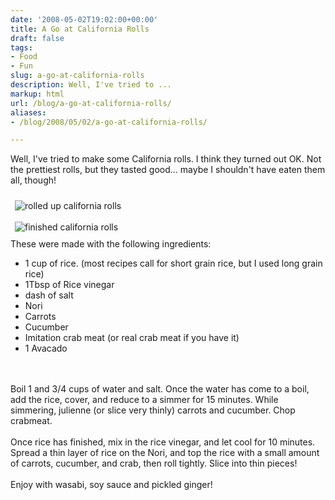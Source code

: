 ```yaml
---
date: '2008-05-02T19:02:00+00:00'
title: A Go at California Rolls
draft: false
tags:
- Food
- Fun
slug: a-go-at-california-rolls
description: Well, I've tried to ...
markup: html
url: /blog/a-go-at-california-rolls/
aliases:
- /blog/2008/05/02/a-go-at-california-rolls/

---
```


Well, I've tried to make some California rolls.  I think they turned out OK.  Not the prettiest rolls, but they tasted good... maybe I shouldn't have eaten them all, though!<br /><br /><img style="margin: 0.5em; float:left;" src="http://bradmontgomery.net/files/rolled_california_rolls.jpg" alt="rolled up california rolls"/><br /><br /><img style="margin: 0.5em; float:left;" src="http://bradmontgomery.net/files/finished_california_rolls.jpg" alt="finished california rolls"/><br /><br />These were made with the following ingredients: <ul><li>1 cup of rice. (most recipes call for short grain rice, but I used long grain rice)</li><li>1Tbsp of Rice vinegar</li><li>dash of salt</li><li>Nori</li><li>Carrots</li><li>Cucumber</li><li>Imitation crab meat (or real crab meat if you have it)</li><li>1 Avacado</li></ul><br /><br />Boil 1 and 3/4 cups of water and salt.  Once the water has come to a boil, add the rice, cover, and reduce to a simmer for 15 minutes. While simmering, julienne (or slice very thinly) carrots and cucumber.  Chop crabmeat.<br /><br />Once rice has finished, mix in the rice vinegar, and let cool for 10 minutes.  Spread a thin layer of rice on the Nori, and top the rice with a small amount of carrots, cucumber, and crab, then roll tightly.  Slice into thin pieces!<br /><br />Enjoy with wasabi, soy sauce and pickled ginger!<div class="blogger-post-footer"><img width='1' height='1' src='https://blogger.googleusercontent.com/tracker/4123748873183487963-1071652847642456889?l=bradmontgomery.blogspot.com' alt='' /></div>